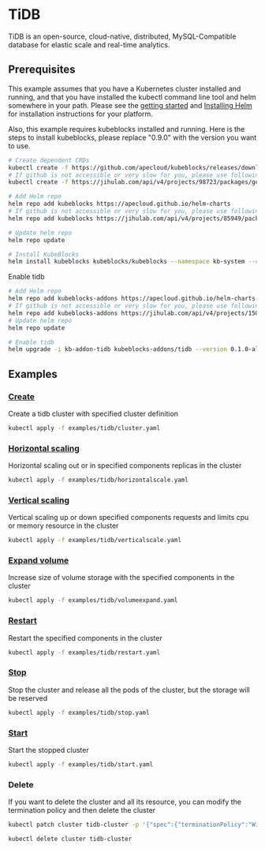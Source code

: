 # TiDB

TiDB is an open-source, cloud-native, distributed, MySQL-Compatible database for elastic scale and real-time analytics.

## Prerequisites

This example assumes that you have a Kubernetes cluster installed and running, and that you have installed the kubectl command line tool and helm somewhere in your path. Please see the [getting started](https://kubernetes.io/docs/setup/)  and [Installing Helm](https://helm.sh/docs/intro/install/) for installation instructions for your platform.

Also, this example requires kubeblocks installed and running. Here is the steps to install kubeblocks, please replace "0.9.0" with the version you want to use.
```bash
# Create dependent CRDs
kubectl create -f https://github.com/apecloud/kubeblocks/releases/download/v0.9.0/kubeblocks_crds.yaml
# If github is not accessible or very slow for you, please use following command instead
kubectl create -f https://jihulab.com/api/v4/projects/98723/packages/generic/kubeblocks/v0.9.0/kubeblocks_crds.yaml

# Add Helm repo 
helm repo add kubeblocks https://apecloud.github.io/helm-charts
# If github is not accessible or very slow for you, please use following repo instead
helm repo add kubeblocks https://jihulab.com/api/v4/projects/85949/packages/helm/stable

# Update helm repo
helm repo update

# Install KubeBlocks
helm install kubeblocks kubeblocks/kubeblocks --namespace kb-system --create-namespace --version="0.9.0"
```
Enable tidb
```bash
# Add Helm repo 
helm repo add kubeblocks-addons https://apecloud.github.io/helm-charts
# If github is not accessible or very slow for you, please use following repo instead
helm repo add kubeblocks-addons https://jihulab.com/api/v4/projects/150246/packages/helm/stable
# Update helm repo
helm repo update

# Enable tidb 
helm upgrade -i kb-addon-tidb kubeblocks-addons/tidb --version 0.1.0-alpha.1 -n kb-system  
``` 

## Examples

### [Create](cluster.yaml) 
Create a tidb cluster with specified cluster definition 
```bash
kubectl apply -f examples/tidb/cluster.yaml
```

### [Horizontal scaling](horizontalscale.yaml)
Horizontal scaling out or in specified components replicas in the cluster
```bash
kubectl apply -f examples/tidb/horizontalscale.yaml
```

### [Vertical scaling](verticalscale.yaml)
Vertical scaling up or down specified components requests and limits cpu or memory resource in the cluster
```bash
kubectl apply -f examples/tidb/verticalscale.yaml
```

### [Expand volume](volumeexpand.yaml)
Increase size of volume storage with the specified components in the cluster
```bash
kubectl apply -f examples/tidb/volumeexpand.yaml
```

### [Restart](restart.yaml)
Restart the specified components in the cluster
```bash
kubectl apply -f examples/tidb/restart.yaml
```

### [Stop](stop.yaml)
Stop the cluster and release all the pods of the cluster, but the storage will be reserved
```bash
kubectl apply -f examples/tidb/stop.yaml
```

### [Start](start.yaml)
Start the stopped cluster
```bash
kubectl apply -f examples/tidb/start.yaml
```

### Delete
If you want to delete the cluster and all its resource, you can modify the termination policy and then delete the cluster
```bash
kubectl patch cluster tidb-cluster -p '{"spec":{"terminationPolicy":"WipeOut"}}' --type="merge"

kubectl delete cluster tidb-cluster
```
